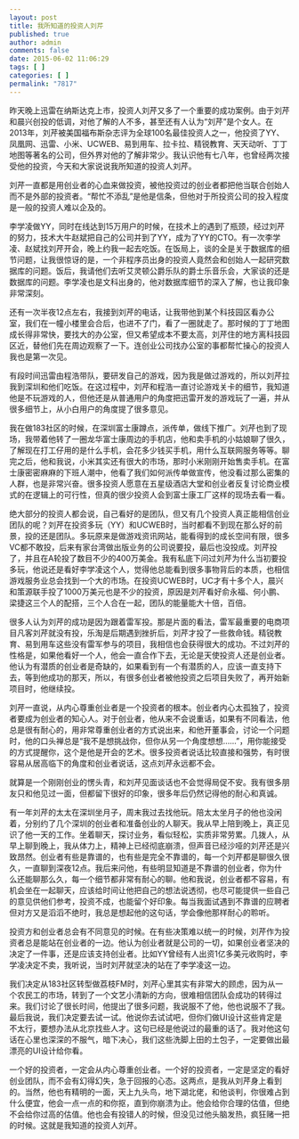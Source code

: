 ```yaml
---
layout: post
title: 我所知道的投资人刘芹
published: true
author: admin
comments: false
date: 2015-06-02 11:06:29
tags: [ ]
categories: [ ]
permalink: "7817"
---
```



昨天晚上迅雷在纳斯达克上市，投资人刘芹又多了一个重要的成功案例。由于刘芹和晨兴创投的低调，对他了解的人不多，甚至还有人认为“刘芹”是个女人。在2013年，刘芹被美国福布斯杂志评为全球100名最佳投资人之一，他投资了YY、凤凰网、迅雷、小米、UCWEB、易到用车、拉卡拉、精锐教育、天天动听、丁丁地图等著名的公司，但外界对他的了解非常少。我认识他有七八年，也曾经两次接受他的投资，今天和大家说说我所知道的投资人刘芹。

刘芹一直都是用创业者的心血来做投资，被他投资过的创业者都把他当联合创始人而不是外部的投资者。“帮忙不添乱”是他是信条，但他对于所投资公司的投入程度是一般的投资人难以企及的。

李学凌做YY，同时在线达到15万用户的时候，在技术上的遇到了瓶颈，经过刘芹的努力，技术大牛赵斌把自己的公司并到了YY，成为了YY的CTO。有一次李学凌、赵斌找刘芹开会，晚上约我一起去吃饭。在饭局上，谈的全是关于数据库的细节问题，让我很惊讶的是，一个非程序员出身的投资人竟然会和创始人一起研究数据库的问题。饭后，我请他们去听艾灵顿公爵乐队的爵士乐音乐会，大家谈的还是数据库的问题。李学凌也是文科出身的，他对数据库细节的深入了解，也让我印象非常深刻。

还有一次半夜12点左右，我接到刘芹的电话，让我带他到某个科技园区看办公室，我们在一幢小楼里会合后，也进不了门，看了一圈就走了。那时候的丁丁地图成长得非常快，要找大的办公室，但又希望成本不要太高，刘芹住的地方离科技园区近，替他们先在周边观察了一下。连创业公司找办公室的事都帮忙操心的投资人我也是第一次见。

有段时间迅雷由程浩带队，要研发自己的游戏，因为我是做过游戏的，所以刘芹拉我到深圳和他们吃饭。在这过程中，刘芹和程浩一直讨论游戏关卡的细节，我知道他是不玩游戏的人，但他还是从普通用户的角度把迅雷开发的游戏玩了一遍，并从很多细节上，从小白用户的角度提了很多意见。

我在做183社区的时候，在深圳富士康蹲点，派传单，做线下推广。刘芹也到了现场，我带着他转了一圈龙华富士康周边的手机店，他和卖手机的小姑娘聊了很久，了解现在打工仔用的是什么手机，会花多少钱买手机，用什么互联网服务等等。聊完之后，他和我说，小米其实还有很大的市场，那时小米刚刚开始售卖手机。在富士康密密麻麻的下班人潮中，他看了我们如何派传单做宣传，他没看过那么密集的人群，也是非常兴奋。很多投资人愿意在五星级酒店大堂和创业者反复讨论商业模式的在逻辑上的可行性，但真的很少投资人会到富士康工厂这样的现场去看一看。

绝大部分的投资人都会说，自己看好的是团队，但又有几个投资人真正能相信创业团队的呢？刘芹在投资多玩（YY）和UCWEB时，当时都看不到现在那么好的前景，投的还是团队。多玩原来是做游戏资讯网站，能看得到的成长空间有限，很多VC都不敢投，后来有家台湾做出版业务的公司说要投，最后也没投成。刘芹投了，并且在A轮投了数目不少的400万美金。我有私底下问过刘芹为什么当初要投多玩，他说还是看好李学凌这个人，觉得他总能看到很多事物背后的本质，也相信游戏服务业总会找到一个大的市场。在投资UCWEB时，UC才有十多个人，晨兴和策源联手投了1000万美元也是不少的投资，原因是刘芹看好俞永福、何小鹏、梁捷这三个人的配搭，三个人合在一起，团队的能量能大十倍，百倍。

很多人认为刘芹的成功是因为跟着雷军投。那是片面的看法，雷军最重要的电商项目凡客刘芹就没有投，乐淘是后期遇到挫折后，刘芹才投了一些救命钱。精锐教育、易到用车这些没有雷军参与的项目，我相信也会获得很大的成功。不过刘芹的性格是，如果他看好一个人，他会一直合作下去，无论是天使投资人还是创业者。他认为有潜质的创业者是奇缺的，如果看到有一个有潜质的人，应该一直支持下去，等到他成功的那天，所以，有很多创业者被他投资之后项目失败了，再开始新项目时，他继续投。

刘芹一直说，从内心尊重创业者是一个投资者的根本。创业者内心太孤独了，投资者要成为创业者的知心人。对于创业者，他从来不会说重话，如果有不同看法，他总是很有耐心的，用非常尊重创业者的方式说出来，和他开董事会，讨论一个问题时，他的口头禅总是“我不是想挑战你，但你从另一个角度想想……”，用你能接受的方式提醒你，这个是他是开会的艺术。很多投资者说话比较直接和强势，有时很容易从居高临下的角度和创业者说话，这点刘芹永远都不会。

就算是一个刚刚创业的愣头青，和刘芹见面谈话也不会觉得局促不安。我有很多朋友只和他见过一面，但都留下很好的印象，很多年后仍然记得他的耐心和真诚。

有一年刘芹的太太在深圳坐月子，周末我过去找他玩。陪太太坐月子的他也没闲着，分别约了几个深圳的创业者和准备创业的人聊天。我从早上陪到晚上，真正见识了他一天的工作。坐着聊天，探讨业务，看似轻松，实质非常劳累。几拨人，从早上聊到晚上，我从体力上，精神上已经彻底崩溃，但声音已经沙哑的刘芹还是兴致昂然。创业者有些是靠谱的，也有些是完全不靠谱的，每一个刘芹都是聊很久很久，一直聊到深夜12点。我后来问他，有些明显知道是不靠谱的创业者，你为什么还能聊那么久，每一个细节都非常有耐心的聊。他和我说，创业者都不容易，有机会坐在一起聊天，应该给时间让他把自己的想法说透彻，也尽可能提供一些自己的意见供他们参考，投资不成，也能留个好印象。每当我面试遇到不靠谱的应聘者但对方又是滔滔不绝时，我总是想起他的这句话，学会像他那样耐心的聆听。

投资方和创业者总会有不同意见的时候。在有些决策难以统一的时候，刘芹作为投资者总是能站在创业者的一边。他认为创业者就是公司的一切，如果创业者坚决的决定了一件事，还是应该支持创业者。比如YY曾经有人出资1亿多美元收购时，李学凌决定不卖，我听说，当时刘芹就坚决的站在了李学凌这一边。

我们决定从183社区转型做荔枝FM时，刘芹心里其实有非常大的顾虑，因为从一个农民工的市场，转到了一个文艺小清新的方向，很难相信团队会成功的转得过来。我们讨论了很长时间，他提出了很多问题，我说服不了他，他也说服不了我。最后我说，我们决定要去试一试。他说你去试试吧，但你们做UI设计这些肯定是不太行，要想办法从北京找些人才。这句已经是他说过的最重的话了。我对他这句话在心里也深深的不服气，暗下决心，我们这些洗脚上田的土包子，一定要做出最漂亮的UI设计给你看。

一个好的投资者，一定会从内心尊重创业者。一个好的投资者，一定是坚定的看好创业团队，而不会有幻得幻失，急于回报的心态。这两点，是我从刘芹身上看到的。当然，他也有精明的一面，天上九头鸟，地下湖北佬，和他谈判，你很难占到什么便宜，他会一点一点的和你抠，直到你崩溃为止。他会给你合理的估值，但绝不会给你过高的估值。他也会有投错人的时候，但没见过他头脑发热，疯狂赌一把的时候。这就是我知道的投资人刘芹。